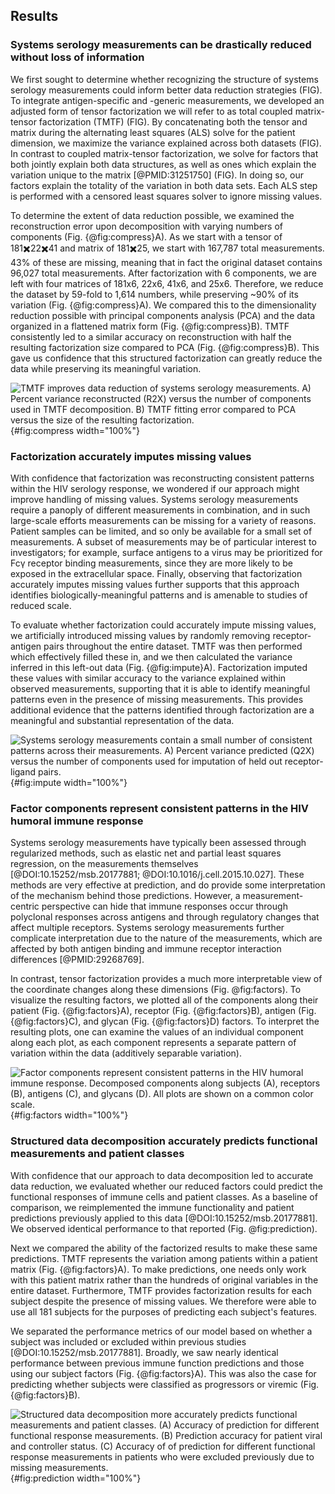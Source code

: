 ## Results

### Systems serology measurements can be drastically reduced without loss of information

We first sought to determine whether recognizing the structure of systems serology measurements could inform better data reduction strategies (FIG). To integrate antigen-specific and -generic measurements, we developed an adjusted form of tensor factorization we will refer to as total coupled matrix-tensor factorization (TMTF) (FIG). By concatenating both the tensor and matrix during the alternating least squares (ALS) solve for the patient dimension, we maximize the variance explained across both datasets (FIG). In contrast to coupled matrix-tensor factorization, we solve for factors that both jointly explain both data structures, as well as ones which explain the variation unique to the matrix [@PMID:31251750] (FIG). In doing so, our factors explain the totality of the variation in both data sets. Each ALS step is performed with a censored least squares solver to ignore missing values.

To determine the extent of data reduction possible, we examined the reconstruction error upon decomposition with varying numbers of components (Fig. {@fig:compress}A). As we start with a tensor of 181✖️22✖️41 and matrix of 181✖️25, we start with 167,787 total measurements. 43% of these are missing, meaning that in fact the original dataset contains 96,027 total measurements. After factorization with 6 components, we are left with four matrices of 181x6, 22x6, 41x6, and 25x6. Therefore, we reduce the dataset by 59-fold to 1,614 numbers, while preserving ~90% of its variation (Fig. {@fig:compress}A). We compared this to the dimensionality reduction possible with principal components analysis (PCA) and the data organized in a flattened matrix form (Fig. {@fig:compress}B). TMTF consistently led to a similar accuracy on reconstruction with half the resulting factorization size compared to PCA (Fig. {@fig:compress}B). This gave us confidence that this structured factorization can greatly reduce the data while preserving its meaningful variation.

![**TMTF improves data reduction of systems serology measurements.** A) Percent variance reconstructed (R2X) versus the number of components used in TMTF decomposition. B) TMTF fitting error compared to PCA versus the size of the resulting factorization.](figure0.svg "Figure 1"){#fig:compress width="100%"}

### Factorization accurately imputes missing values

With confidence that factorization was reconstructing consistent patterns within the HIV serology response, we wondered if our approach might improve handling of missing values. Systems serology measurements require a panoply of different measurements in combination, and in such large-scale efforts measurements can be missing for a variety of reasons. Patient samples can be limited, and so only be available for a small set of measurements. A subset of measurements may be of particular interest to investigators; for example, surface antigens to a virus may be prioritized for Fcγ receptor binding measurements, since they are more likely to be exposed in the extracellular space. Finally, observing that factorization accurately imputes missing values further supports that this approach identifies biologically-meaningful patterns and is amenable to studies of reduced scale.

To evaluate whether factorization could accurately impute missing values, we artificially introduced missing values by randomly removing receptor-antigen pairs throughout the entire dataset. TMTF was then performed which effectively filled these in, and we then calculated the variance inferred in this left-out data (Fig. {@fig:impute}A). Factorization imputed these values with similar accuracy to the variance explained within observed measurements, supporting that it is able to identify meaningful patterns even in the presence of missing measurements. This provides additional evidence that the patterns identified through factorization are a meaningful and substantial representation of the data.

![**Systems serology measurements contain a small number of consistent patterns across their measurements.** A) Percent variance predicted (Q2X) versus the number of components used for imputation of held out receptor-ligand pairs.](figure1.svg "Figure 1"){#fig:impute width="100%"}

### Factor components represent consistent patterns in the HIV humoral immune response

Systems serology measurements have typically been assessed through regularized methods, such as elastic net and partial least squares regression, on the measurements themselves [@DOI:10.15252/msb.20177881; @DOI:10.1016/j.cell.2015.10.027]. These methods are very effective at prediction, and do provide some interpretation of the mechanism behind those predictions. However, a measurement-centric perspective can hide that immune responses occur through polyclonal responses across antigens and through regulatory changes that affect multiple receptors. Systems serology measurements further complicate interpretation due to the nature of the measurements, which are affected by both antigen binding and immune receptor interaction differences [@PMID:29268769].

In contrast, tensor factorization provides a much more interpretable view of the coordinate changes along these dimensions (Fig. @fig:factors). To visualize the resulting factors, we plotted all of the components along their patient (Fig. {@fig:factors}A), receptor (Fig. {@fig:factors}B), antigen (Fig. {@fig:factors}C), and glycan (Fig. {@fig:factors}D) factors. To interpret the resulting plots, one can examine the values of an individual component along each plot, as each component represents a separate pattern of variation within the data (additively separable variation).



![**Factor components represent consistent patterns in the HIV humoral immune response.** Decomposed components along subjects (A), receptors (B), antigens (C), and glycans (D). All plots are shown on a common color scale.](figure2.svg "Figure 2"){#fig:factors width="100%"}

### Structured data decomposition accurately predicts functional measurements and patient classes

With confidence that our approach to data decomposition led to accurate data reduction, we evaluated whether our reduced factors could predict the functional responses of immune cells and patient classes. As a baseline of comparison, we reimplemented the immune functionality and patient predictions previously applied to this data [@DOI:10.15252/msb.20177881]. We observed identical performance to that reported (Fig. @fig:prediction).

Next we compared the ability of the factorized results to make these same predictions. TMTF represents the variation among patients within a patient matrix (Fig. {@fig:factors}A). To make predictions, one needs only work with this patient matrix rather than the hundreds of original variables in the entire dataset. Furthermore, TMTF provides factorization results for each subject despite the presence of missing values. We therefore were able to use all 181 subjects for the purposes of predicting each subject's features.

We separated the performance metrics of our model based on whether a subject was included or excluded within previous studies [@DOI:10.15252/msb.20177881]. Broadly, we saw nearly identical performance between previous immune function predictions and those using our subject factors (Fig. {@fig:factors}A). This was also the case for predicting whether subjects were classified as progressors or viremic (Fig. {@fig:factors}B). 



![**Structured data decomposition more accurately predicts functional measurements and patient classes.** (A) Accuracy of prediction for different functional response measurements. (B) Prediction accuracy for patient viral and controller status. (C) Accuracy of of prediction for different functional response measurements in patients who were excluded previously due to missing measurements.](figure3.svg "Figure 3"){#fig:prediction width="100%"}
